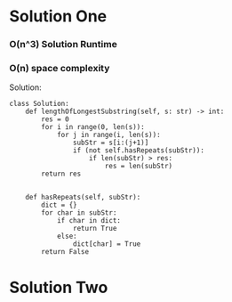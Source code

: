 # Solution One

### O(n^3) Solution Runtime
### O(n) space complexity

Solution:
```
class Solution:
    def lengthOfLongestSubstring(self, s: str) -> int:
        res = 0
        for i in range(0, len(s)):
            for j in range(i, len(s)):
                subStr = s[i:(j+1)]
                if (not self.hasRepeats(subStr)):
                    if len(subStr) > res:
                        res = len(subStr)      
        return res
    
    
    def hasRepeats(self, subStr):
        dict = {}
        for char in subStr:
            if char in dict:
                return True
            else:
                dict[char] = True
        return False
```

# Solution Two
